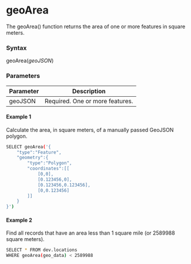 # geoArea

The geoArea() function returns the area of one or more features in square meters.

### Syntax
geoArea(_geoJSON_)

### Parameters
| Parameter | Description                     |
|-----------|---------------------------------|
| geoJSON   | Required. One or more features. |

#### Example 1
Calculate the area, in square meters, of a manually passed GeoJSON polygon.

```bash
SELECT geoArea('{
    "type":"Feature",
    "geometry":{
        "type":"Polygon",
        "coordinates":[[
            [0,0],
            [0.123456,0],
            [0.123456,0.123456],
            [0,0.123456]
        ]]
    }
}')
```

#### Example 2
Find all records that have an area less than 1 square mile (or 2589988 square meters).

```bash
SELECT * FROM dev.locations
WHERE geoArea(geo_data) < 2589988
```